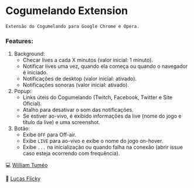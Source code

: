# Cogumelando Extension

    Extensão do Cogumelando para Google Chrome e Opera.

### Features:

1. Background:
    * Checar lives a cada X minutos (valor inicial: 1 minuto).
    * Notificar lives uma vez, quando ela começa ou quando o navegador é iniciado.
    * Notificações de desktop (valor inicial: ativado).
    * Notificações sonoras (valor inicial: ativado).
2. Popup:
    * Links úteis do Cogumelando (Twitch, Facebook, Twitter e Site Oficial).
    * Atalho para desativar o som das notificações.
    * Se estiver ao-vivo, é exibido informações da live (nome do jogo e título da live) e uma screenshot.
3. Botão:
    * Exibe ` OFF ` para Off-air.
    * Exibe ` LIVE ` para ao-vivo e exibe o nome do jogo on-hover.
    * Exibe `...` na inicialização ou quando falha na conexão (abrir issue caso esteja ocorrendo com frequência).


:computer: [William Tuméo](https://github.com/williamd1k0)

:art: [Lucas Flicky](http://www.lucasflicky.com)

